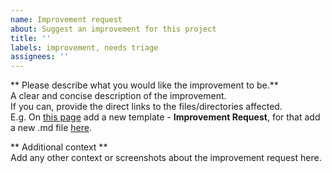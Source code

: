```yaml
---
name: Improvement request
about: Suggest an improvement for this project
title: ''
labels: improvement, needs triage
assignees: ''
---
```


** Please describe what you would like the improvement to be.**  
A clear and concise description of the improvement.  
If you can, provide the direct links to the files/directories affected.  
E.g. On [this page](https://github.com/microsoft/qsharp-runtime/issues/new/choose) add a new template - **Improvement Request**, for that add a new .md file [here](https://github.com/microsoft/qsharp-runtime/tree/main/.github/ISSUE_TEMPLATE).

** Additional context **  
Add any other context or screenshots about the improvement request here.  
